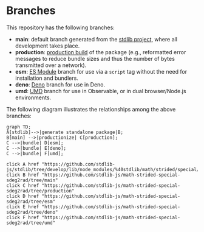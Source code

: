 <!--

@license Apache-2.0

Copyright (c) 2022 The Stdlib Authors.

Licensed under the Apache License, Version 2.0 (the "License");
you may not use this file except in compliance with the License.
You may obtain a copy of the License at

    http://www.apache.org/licenses/LICENSE-2.0

Unless required by applicable law or agreed to in writing, software
distributed under the License is distributed on an "AS IS" BASIS,
WITHOUT WARRANTIES OR CONDITIONS OF ANY KIND, either express or implied.
See the License for the specific language governing permissions and
limitations under the License.

-->

# Branches

This repository has the following branches:

-   **main**: default branch generated from the [stdlib project][stdlib-url], where all development takes place.
-   **production**: [production build][production-url] of the package (e.g., reformatted error messages to reduce bundle sizes and thus the number of bytes transmitted over a network).
-   **esm**: [ES Module][esm-url] branch for use via a `script` tag without the need for installation and bundlers.
-   **deno**: [Deno][deno-url] branch for use in Deno.
-   **umd**: [UMD][umd-url] branch for use in Observable, or in dual browser/Node.js environments.

The following diagram illustrates the relationships among the above branches:

```mermaid
graph TD;
A[stdlib]-->|generate standalone package|B;
B[main] -->|productionize| C[production];
C -->|bundle| D[esm];
C -->|bundle| E[deno];
C -->|bundle| F[umd];

click A href "https://github.com/stdlib-js/stdlib/tree/develop/lib/node_modules/%40stdlib/math/strided/special/sdeg2rad"
click B href "https://github.com/stdlib-js/math-strided-special-sdeg2rad/tree/main"
click C href "https://github.com/stdlib-js/math-strided-special-sdeg2rad/tree/production"
click D href "https://github.com/stdlib-js/math-strided-special-sdeg2rad/tree/esm"
click E href "https://github.com/stdlib-js/math-strided-special-sdeg2rad/tree/deno"
click F href "https://github.com/stdlib-js/math-strided-special-sdeg2rad/tree/umd"
```

[stdlib-url]: https://github.com/stdlib-js/stdlib/tree/develop/lib/node_modules/%40stdlib/math/strided/special/sdeg2rad
[production-url]: https://github.com/stdlib-js/math-strided-special-sdeg2rad/tree/production
[deno-url]: https://github.com/stdlib-js/math-strided-special-sdeg2rad/tree/deno
[umd-url]: https://github.com/stdlib-js/math-strided-special-sdeg2rad/tree/umd
[esm-url]: https://github.com/stdlib-js/math-strided-special-sdeg2rad/tree/esm